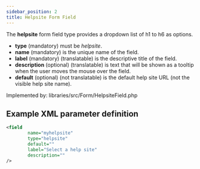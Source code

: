 ```yaml
---
sidebar_position: 2
title: Helpsite Form Field
---
```



The **helpsite** form field type provides a dropdown list of h1 to h6 as options.

- **type** (mandatory) must be *helpsite*.
- **name** (mandatory) is the unique name of the field.
- **label** (mandatory) (translatable) is the descriptive title of the field.
- **description** (optional) (translatable) is text that will be shown as a tooltip when the user moves the mouse over the field.
- **default** (optional) (not translatable) is the default help site URL (not the visible help site name).

Implemented by: libraries/src/Form/HelpsiteField.php

## Example XML parameter definition

```xml
<field
        name="myhelpsite" 
        type="helpsite" 
        default="" 
        label="Select a help site" 
        description=""
/>
```
